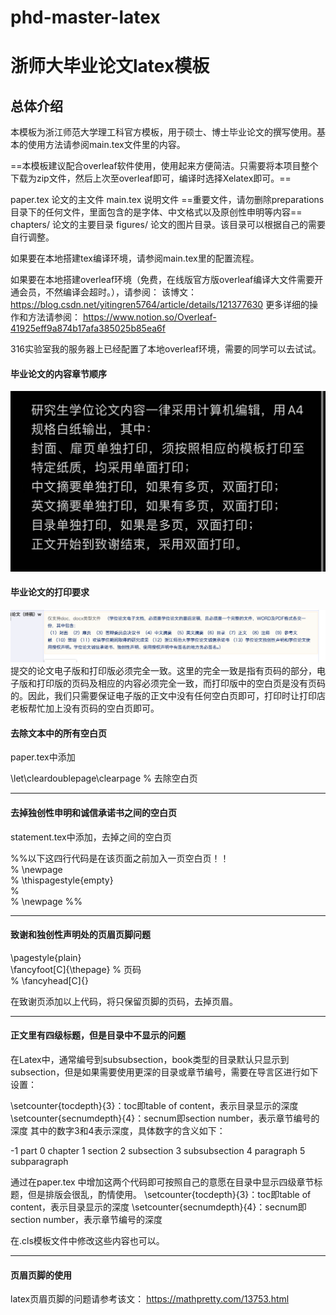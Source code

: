 # phd-master-latex
# 浙师大毕业论文latex模板

## 总体介绍

本模板为浙江师范大学理工科官方模板，用于硕士、博士毕业论文的撰写使用。基本的使用方法请参阅main.tex文件里的内容。

==本模板建议配合overleaf软件使用，使用起来方便简洁。只需要将本项目整个下载为zip文件，然后上次至overleaf即可，编译时选择Xelatex即可。==


paper.tex 论文的主文件
main.tex 说明文件
==重要文件，请勿删除preparations目录下的任何文件，里面包含的是字体、中文格式以及原创性申明等内容==
chapters/ 论文的主要目录
figures/ 论文的图片目录。该目录可以根据自己的需要自行调整。

如果要在本地搭建tex编译环境，请参阅main.tex里的配置流程。

如果要在本地搭建overleaf环境（免费，在线版官方版overleaf编译大文件需要开通会员，不然编译会超时。），请参阅：
该博文：
https://blog.csdn.net/yitingren5764/article/details/121377630
更多详细的操作和方法请参阅：
https://www.notion.so/Overleaf-41925eff9a874b17afa385025b85ea6f

316实验室我的服务器上已经配置了本地overleaf环境，需要的同学可以去试试。


#### 毕业论文的内容章节顺序
![毕业论文的内容章节顺序](./images/1.png)
#### 毕业论文的打印要求
![毕业论文的打印要求](./images/2.png)
提交的论文电子版和打印版必须完全一致。这里的完全一致是指有页码的部分，电子版和打印版的页码及相应的内容必须完全一致，而打印版中的空白页是没有页码的。因此，我们只需要保证电子版的正文中没有任何空白页即可，打印时让打印店老板帮忙加上没有页码的空白页即可。

#### 去除文本中的所有空白页

paper.tex中添加

\let\cleardoublepage\clearpage % 去除空白页

---

#### 去掉独创性申明和诚信承诺书之间的空白页

statement.tex中添加，去掉之间的空白页

%%以下这四行代码是在该页面之前加入一页空白页！！  
% \newpage  
% \thispagestyle{empty}  
%  
% \newpage
%%

---

#### 致谢和独创性声明处的页眉页脚问题

\pagestyle{plain}  
\fancyfoot[C]{\thepage} % 页码  
% \fancyhead[C]{}

在致谢页添加以上代码，将只保留页脚的页码，去掉页眉。

---
#### 正文里有四级标题，但是目录中不显示的问题

在Latex中，通常编号到subsubsection，book类型的目录默认只显示到subsection，但是如果需要使用更深的目录或章节编号，需要在导言区进行如下设置：

\setcounter{tocdepth}{3}：toc即table of content，表示目录显示的深度
\setcounter{secnumdepth}{4}：secnum即section number，表示章节编号的深度
其中的数字3和4表示深度，具体数字的含义如下：

-1 part
0 chapter
1 section
2 subsection
3 subsubsection
4 paragraph
5 subparagraph

通过在paper.tex 中增加这两个代码即可按照自己的意愿在目录中显示四级章节标题，但是排版会很乱，酌情使用。
‍\setcounter{tocdepth}{3}：toc即table of content，表示目录显示的深度
\setcounter{secnumdepth}{4}：secnum即section number，表示章节编号的深度

在.cls模板文件中修改这些内容也可以。

---
#### 页眉页脚的使用

latex页眉页脚的问题请参考该文：
https://mathpretty.com/13753.html
